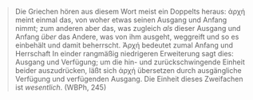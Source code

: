 > Die Griechen hören aus diesem Wort meist ein Doppelts heraus: ἀρχή meint einmal das, von woher etwas seinen Ausgang und Anfang nimmt; zum anderen aber das, was zugleich _als_ dieser Ausgang und Anfang _über_ das Andere, was von ihm ausgeht, weggreift und so es einbehält und damit beherrscht. Ἀρχή bedeutet zumal Anfang und Herrschaft In einder rangmäßig niedrigeren Erweiterung sagt dies: Ausgang und Verfügung; um die hin- und zurückschwingende Einheit beider auszudrücken, läßt sich ἀρχή übersetzen durch ausgängliche Verfügung und verfügenden Ausgang. Die Einheit dieses Zweifachen ist *wesentlich*. (WBPh, 245)
